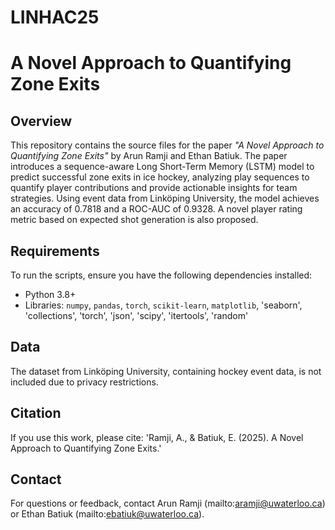 # LINHAC25

# A Novel Approach to Quantifying Zone Exits

## Overview
This repository contains the source files for the paper *"A Novel Approach to Quantifying Zone Exits"* by Arun Ramji and Ethan Batiuk. The paper introduces a sequence-aware Long Short-Term Memory (LSTM) model to predict successful zone exits in ice hockey, analyzing play sequences to quantify player contributions and provide actionable insights for team strategies. Using event data from Linköping University, the model achieves an accuracy of 0.7818 and a ROC-AUC of 0.9328. A novel player rating metric based on expected shot generation is also proposed.


## Requirements
To run the scripts, ensure you have the following dependencies installed:
- Python 3.8+
- Libraries: `numpy`, `pandas`, `torch`, `scikit-learn`, `matplotlib`, 'seaborn', 'collections', 
'torch', 'json', 'scipy', 'itertools', 'random'

## Data
The dataset from Linköping University, containing hockey event data, is not included due to privacy restrictions. 

## Citation
If you use this work, please cite:
'Ramji, A., & Batiuk, E. (2025). A Novel Approach to Quantifying Zone Exits.'

## Contact
For questions or feedback, contact Arun Ramji (mailto:aramji@uwaterloo.ca) or Ethan Batiuk (mailto:ebatiuk@uwaterloo.ca).




